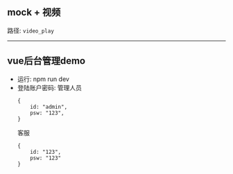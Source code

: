 ## mock + 视频 
路径: `video_play`
 
------------------------
## vue后台管理demo
+ 运行: npm run dev
+ 登陆账户密码:
    管理人员
    ```
    {
        id: "admin",
        psw: "123",
    }
    ```
    客服
    ```
    {
        id: "123",
        psw: "123"
    }
    ```

